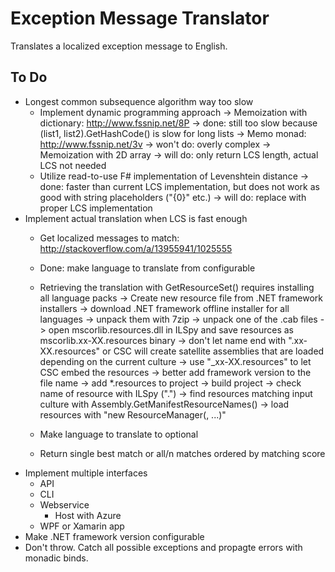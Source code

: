 ﻿Exception Message Translator
============================

Translates a localized exception message to English.

To Do
-----

* Longest common subsequence algorithm way too slow
	* Implement dynamic programming approach
		-> Memoization with dictionary: http://www.fssnip.net/8P
			-> done: still too slow because (list1, list2).GetHashCode() is slow for long lists
		-> Memo monad: http://www.fssnip.net/3v
			-> won't do: overly complex
		-> Memoization with 2D array
			-> will do: only return LCS length, actual LCS not needed
	* Utilize read-to-use F# implementation of Levenshtein distance
		-> done: faster than current LCS implementation, but does not work as good with string placeholders ("{0}" etc.)
		-> will do: replace with proper LCS implementation
* Implement actual translation when LCS is fast enough
	* Get localized messages to match: http://stackoverflow.com/a/13955941/1025555
	* Done: make language to translate from configurable
	* Retrieving the translation with GetResourceSet() requires installing all language packs
		-> Create new resource file from .NET framework installers
			-> download .NET framework offline installer for all languages
			-> unpack them with 7zip
			-> unpack one of the .cab files
			-> open mscorlib.resources.dll in ILSpy and save resources as mscorlib.xx-XX.resources binary
				-> don't let name end with ".xx-XX.resources" or CSC will create satellite assemblies that are loaded depending on the current culture
				-> use "_xx-XX.resources" to let CSC embed the resources
			-> better add framework version to the file name
			-> add *.resources to project
			-> build project
			-> check name of resource with ILSpy ("<Namespace>.<file name>")
			-> find resources matching input culture with Assembly.GetManifestResourceNames()
			-> load resources with "new ResourceManager(<resource name>, ...)"

	* Make language to translate to optional
	* Return single best match or all/n matches ordered by matching score
* Implement multiple interfaces
	* API
	* CLI
	* Webservice
		* Host with Azure
	* WPF or Xamarin app
* Make .NET framework version configurable
* Don't throw. Catch all possible exceptions and propagte errors with monadic binds.
